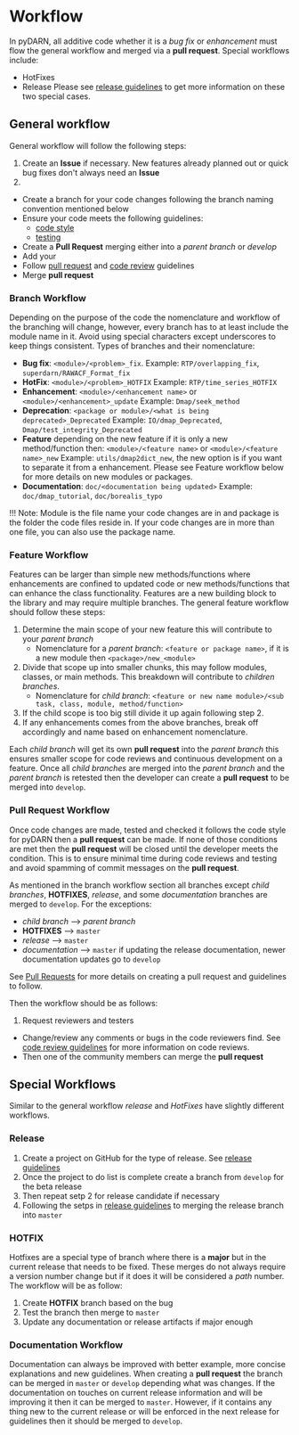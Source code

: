 # Workflow 

In pyDARN, all additive code whether it is a *bug fix* or *enhancement* must flow the general workflow and merged via a **pull request**.
Special workflows include: 
  - HotFixes 
  - Release 
Please see [release guidelines](developer/release_guide.md) to get more information on these two special cases. 

## General workflow
General workflow will follow the following steps:
1. Create an **Issue** if necessary. New features already planned out or quick bug fixes don't always need an **Issue**
2. 
- Create a branch for your code changes following the branch naming convention mentioned below
- Ensure your code meets the following guidelines:
    - [code style](developer/code_style.md)
    - [testing](developer/testing_guide.md)
- Create a **Pull Request** merging either into a *parent branch* or *develop*
- Add your 
- Follow [pull request](developer/pull_request_issues.md) and [code review](code_review_guidelines.md) guidelines
- Merge **pull request** 

### Branch Workflow
Depending on the purpose of the code the nomenclature and workflow of the branching will change, however, every branch has to at least include the module name in it. 
Avoid using special characters except underscores to keep things consistent. 
Types of branches and their nomenclature:
- **Bug fix**: `<module>/<problem>_fix`. 
    Example: `RTP/overlapping_fix`, `superdarn/RAWACF_Format_fix`
- **HotFix**: `<module>/<problem>_HOTFIX`
    Example: `RTP/time_series_HOTFIX`
- **Enhancement**: `<module>/<enhancement name>` or `<module>/<enhancement>_update`
    Example: `Dmap/seek_method`
- **Deprecation**: `<package or module>/<what is being deprecated>_Deprecated`
    Example: `IO/dmap_Deprecated`, `Dmap/test_integrity_Deprecated`
- **Feature** depending on the new feature if it is only a new method/function then: `<module>/<feature name>` or `<module>/<feature name>_new` 
    Example: `utils/dmap2dict_new`, the new option is if you want to separate it from a enhancement. Please see Feature workflow below for more details on new modules or packages. 
- **Documentation**: `doc/<documentation being updated>`
    Example: `doc/dmap_tutorial`, `doc/borealis_typo`

!!! Note: 
    Module is the file name your code changes are in and package is the folder the code files reside in. If your code changes are in more than one file, you can also use the package name. 

### Feature Workflow
Features can be larger than simple new methods/functions where enhancements are confined to updated code or new methods/functions that can enhance the class functionality. 
Features are a new building block to the library and may require multiple branches. The general feature workflow should follow these steps:
1. Determine the main scope of your new feature this will contribute to your *parent branch* 
    - Nomenclature for a *parent branch*: `<feature or package name>`, if it is a new module then `<package>/new_<module>`
2. Divide that scope up into smaller chunks, this may follow modules, classes, or main methods. This breakdown will contribute to *children branches*.
    - Nomenclature for *child branch*: `<feature or new name module>/<sub task, class, module, method/function>` 
3. If the child scope is too big still divide it up again following step 2. 
4. If any enhancements comes from the above branches, break off accordingly and name based on enhancement nomenclature. 

Each *child branch* will get its own **pull request** into the *parent branch* this ensures smaller scope for code reviews and continuous development on a feature.
Once all *child branches* are merged into the *parent branch* and the *parent branch* is retested then the developer can create a **pull request** to be merged into `develop`.

### Pull Request Workflow
Once code changes are made, tested and checked it follows the code style for pyDARN then a **pull request** can be made. If none of those conditions are met then the **pull request** will be closed until the developer meets the condition. This is to ensure minimal time during code reviews and testing and avoid spamming of commit messages on the **pull request**. 

As mentioned in the branch workflow section all branches except *child branches*, **HOTFIXES**, *release*, and some *documentation* branches are merged to `develop`. For the exceptions:
- *child branch* --> *parent branch*
- **HOTFIXES** --> `master`
- *release* --> `master`
- *documentation* --> `master` if updating the release documentation, newer documentation updates go to `develop`

See [Pull Requests](developer/pull_request_issues_guide.md) for more details on creating a pull request and guidelines to follow. 

Then the workflow should be as follows:
1. Request reviewers and testers 
-  Change/review any comments or bugs in the code reviewers find. See [code review guidelines](developer/code_review_guide.md) for more information on code reviews. 
- Then one of the community members can merge the **pull request** 

## Special Workflows 
Similar to the general workflow *release* and *HotFixes* have slightly different workflows. 
### Release 
1. Create a project on GitHub for the type of release. See [release guidelines](develop/release_guide.md)
2. Once the project to do list is complete create a branch from `develop` for the beta release
3. Then repeat setp 2 for release candidate if necessary 
4. Following the setps in [release guidelines](develop/release_guide,md) to merging the release branch into `master`

### HOTFIX 
Hotfixes are a special type of branch where there is a **major** but in the current release that needs to be fixed. These merges do not always require a version number change but if it does it will be considered a *path* number. The workflow will be as follow:
1. Create **HOTFIX** branch based on the bug 
2. Test the branch then merge to `master`
3. Update any documentation or release artifacts if major enough

### Documentation Workflow
Documentation can always be improved with better example, more concise explanations and new guidelines. When creating a **pull request** the branch can be merged in `master` or `develop` depending what was changes. If the documentation on touches on current release information and will be improving it then it can be merged to `master`. However, if it contains any thing new to the current release or will be enforced in the next release for guidelines then it should be merged to `develop`. 
